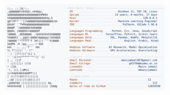 <picture>
  <source srcset="https://raw.githubusercontent.com/mmazinjameel/mmazinjameel/main/dark_mode.svg?v=1753179145" media="(prefers-color-scheme: dark)">
  <img src="https://raw.githubusercontent.com/mmazinjameel/mmazinjameel/main/light_mode.svg?v=1753179145">
</picture>
